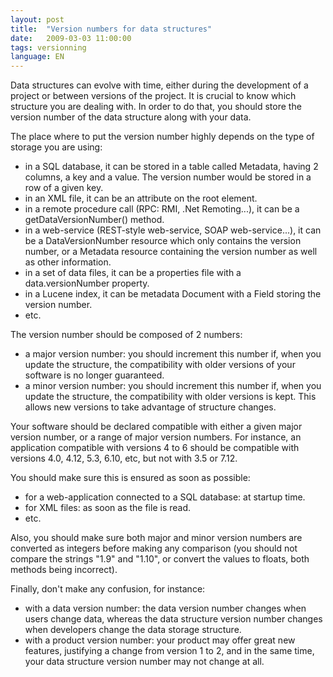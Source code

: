 ```yaml
---
layout: post
title:  "Version numbers for data structures"
date:   2009-03-03 11:00:00
tags: versionning
language: EN
---
```

Data structures can evolve with time, either during the development of a project or between versions of the project. It is crucial to know which structure you are dealing with. In order to do that, you should store the version number of the data structure along with your data.

The place where to put the version number highly depends on the type of storage you are using:

- in a SQL database, it can be stored in a table called Metadata, having 2 columns, a key and a value. The version number would be stored in a row of a given key.
- in an XML file, it can be an attribute on the root element.
- in a remote procedure call (RPC: RMI, .Net Remoting...), it can be a getDataVersionNumber() method.
- in a web-service (REST-style web-service, SOAP web-service...), it can be a DataVersionNumber resource which only contains the version number, or a Metadata resource containing the version number as well as other information.
- in a set of data files, it can be a properties file with a data.versionNumber property.
- in a Lucene index, it can be metadata Document with a Field storing the version number.
- etc.

The version number should be composed of 2 numbers:

- a major version number: you should increment this number if, when you update the structure, the compatibility with older versions of your software is no longer guaranteed.
- a minor version number: you should increment this number if, when you update the structure, the compatibility with older versions is kept. This allows new versions to take advantage of structure changes.

Your software should be declared compatible with either a given major version number, or a range of major version numbers. For instance, an application compatible with versions 4 to 6 should be compatible with versions 4.0, 4.12, 5.3, 6.10, etc, but not with 3.5 or 7.12.

You should make sure this is ensured as soon as possible:

- for a web-application connected to a SQL database: at startup time.
- for XML files: as soon as the file is read.
- etc.

Also, you should make sure both major and minor version numbers are converted as integers before making any comparison (you should not compare the strings "1.9" and "1.10", or convert the values to floats, both methods being incorrect).

Finally, don't make any confusion, for instance:

- with a data version number: the data version number changes when users change data, whereas the data structure version number changes when developers change the data storage structure.
- with a product version number: your product may offer great new features, justifying a change from version 1 to 2, and in the same time, your data structure version number may not change at all.